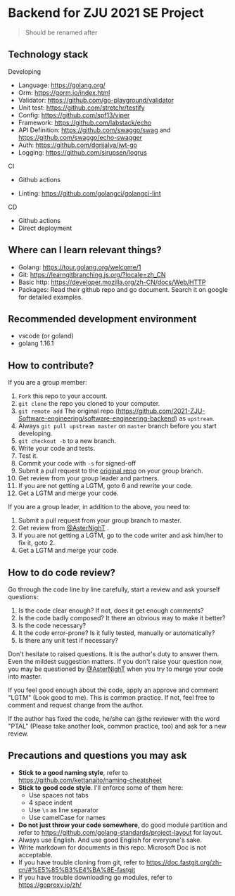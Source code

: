 # Backend for ZJU 2021 SE Project

> Should be renamed after



## Technology stack

Developing

- Language: https://golang.org/
- Orm: https://gorm.io/index.html
- Validator: https://github.com/go-playground/validator
- Unit test: https://github.com/stretchr/testify
- Config: https://github.com/spf13/viper
- Framework: https://github.com/labstack/echo
- API Definition: https://github.com/swaggo/swag and https://github.com/swaggo/echo-swagger
- Auth: https://github.com/dgrijalva/jwt-go
- Logging: https://github.com/sirupsen/logrus

CI

- Github actions

- Linting: https://github.com/golangci/golangci-lint

CD

- Github actions
- Direct deployment

## Where can I learn relevant things?

- Golang: https://tour.golang.org/welcome/1
- Git: https://learngitbranching.js.org/?locale=zh_CN
- Basic http: https://developer.mozilla.org/zh-CN/docs/Web/HTTP
- Packages: Read their github repo and go document. Search it on google for detailed examples.

## Recommended development environment

- vscode (or goland)
- golang 1.16.1

## How to contribute?

If you are a group member:

1. `Fork` this repo to your account.
2. `git clone` the repo you cloned to your computer.
3. `git remote add` The original repo (https://github.com/2021-ZJU-Software-engineering/software-engineering-backend) as `upstream`.
4. Always `git pull upstream master` on `master` branch before you start developing.
5. `git checkout -b` to a new branch.
6. Write your code and tests.
7. Test it.
8. Commit your code with `-s` for signed-off
9. Submit a pull request to the [original repo](https://github.com/2021-ZJU-Software-engineering/software-engineering-backend) on your group branch.
10. Get review from your group leader and partners.
11. If you are not getting a LGTM, goto 6 and rewrite your code.
12. Get a LGTM and merge your code. 

If you are a group leader, in addition to the above, you need to:

1. Submit a pull request from your group branch to master. 
2. Get review from [@AsterNighT](https://github.com/AsterNighT) .
3. If you are not getting a LGTM, go to the code writer and ask him/her to fix it, goto 2.
4. Get a LGTM and merge your code.

## How to do code review?

Go through the code line by line carefully, start a review and ask yourself questions:

1. Is the code clear enough? If not, does it get enough comments?
2. Is the code badly composed? It there an obvious way to make it better?
3. Is the code necessary? 
4. It the code error-prone? Is it fully tested, manually or automatically?
5. Is there any unit test if necessary?

Don't hesitate to raised questions. It is the author's duty to answer them. Even the mildest suggestion matters. If you don't raise your question now, you may be questioned by [@AsterNighT](https://github.com/AsterNighT) when you try to merge your code into master.

If you feel good enough about the code, apply an approve and comment "LGTM" (Look good to me). This is common practice. If not, feel free to comment and request change from the author.

If the author has fixed the code, he/she can @the reviewer with the word "PTAL" (Please take another look, common practice, too) and ask for a new review.



## Precautions and questions you may ask

- **Stick to a good naming style**, refer to https://github.com/kettanaito/naming-cheatsheet
- **Stick to good code style**. I'll enforce some of them here:
  - Use spaces not tabs
  - 4 space indent
  - Use `\n` as line separator
  - Use camelCase for names
- **Do not just throw your code somewhere**, do good module partition and refer to https://github.com/golang-standards/project-layout for layout.
- Always use English. And use good English for everyone's sake.
- Write markdown for documents in this repo. Microsoft Doc is not acceptable.
- If you have trouble cloning from git, refer to https://doc.fastgit.org/zh-cn/#%E5%85%B3%E4%BA%8E-fastgit
- If you have trouble downloading go modules, refer to https://goproxy.io/zh/

